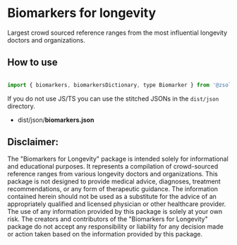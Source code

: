 # Biomarkers for longevity

Largest crowd sourced reference ranges from the most influential longevity doctors and organizations.

## How to use

```js

import { biomarkers, biomarkersDictionary, type Biomarker } from '@zsolt-dev/biomarkers-for-longevity';

```

If you do not use JS/TS you can use the stitched JSONs in the `dist/json` directory.

- dist/json/**biomarkers.json**

## Disclaimer:

The "Biomarkers for Longevity" package is intended solely for informational and educational purposes. It represents a compilation of crowd-sourced reference ranges from various longevity doctors and organizations. This package is not designed to provide medical advice, diagnoses, treatment recommendations, or any form of therapeutic guidance. The information contained herein should not be used as a substitute for the advice of an appropriately qualified and licensed physician or other healthcare provider. The use of any information provided by this package is solely at your own risk. The creators and contributors of the "Biomarkers for Longevity" package do not accept any responsibility or liability for any decision made or action taken based on the information provided by this package.
